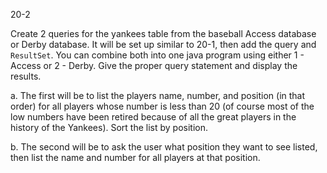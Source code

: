 20-2

Create 2 queries for the yankees table from the baseball Access database or Derby database.  It will be set up similar to 20-1, then add the query and `ResultSet`.  You can combine both into one java program using either 1 - Access or 2 - Derby.  Give the proper query statement and display the results. 


a. The first will be to list the players name, number, and position (in that order) for all players whose number is less than 20 (of course most of the low numbers have been retired because of all the great players in the history of the Yankees).  Sort the list by position.


b. The second will be to ask the user what position they want to see listed, then list the name and number for all players at that position.